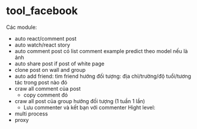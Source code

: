 # tool_facebook

Các module:
- auto react/comment post
- auto watch/react story
- auto comment post có list comment example predict theo model nếu là ảnh
- auto share post if post of white page
- clone post on wall and group
- auto add friend: tìm friend hướng đối tượng: địa chỉ/trường/độ tuổi/tương tác trong post nào đó
- craw all comment của post
  - copy comment đó
- craw all post của group hướng đối tượng (1 tuần 1 lần)
  - Lưu commenter và kết bạn với commenter
Hight level:
- multi process
- proxy
